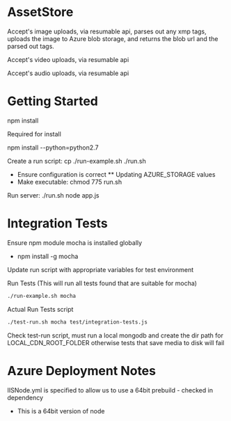 AssetStore
==========

Accept's image uploads, via resumable api, parses out any xmp tags, uploads the image to Azure blob storage, and returns the blob url and the parsed out tags.

Accept's video uploads, via resumable api

Accept's audio uploads, via resumable api


Getting Started
==========

npm install

Required for install

npm install --python=python2.7


Create a run script: cp ./run-example.sh ./run.sh
* Ensure configuration is correct
** Updating AZURE_STORAGE values
* Make executable: chmod 775 run.sh


Run server: ./run.sh node app.js


Integration Tests
==========

Ensure npm module mocha is installed globally
* npm install -g mocha

Update run script with appropriate variables for test environment

Run Tests (This will run all tests found that are suitable for mocha)
```bash
./run-example.sh mocha
```

Actual Run Tests script
```bash
./test-run.sh mocha test/integration-tests.js
```

Check test-run script, must run a local mongodb and create the dir path for LOCAL_CDN_ROOT_FOLDER otherwise tests that save media to disk will fail

Azure Deployment Notes
===========

IISNode.yml is specified to allow us to use a 64bit prebuild - checked in dependency
- This is a 64bit version of node


